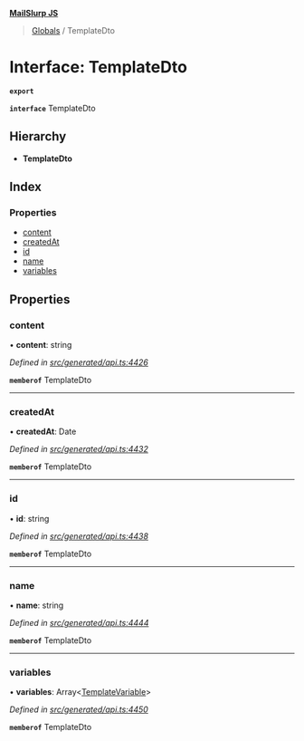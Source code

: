 **[MailSlurp JS](../README.md)**

> [Globals](../README.md) / TemplateDto

# Interface: TemplateDto

**`export`** 

**`interface`** TemplateDto

## Hierarchy

* **TemplateDto**

## Index

### Properties

* [content](templatedto.md#content)
* [createdAt](templatedto.md#createdat)
* [id](templatedto.md#id)
* [name](templatedto.md#name)
* [variables](templatedto.md#variables)

## Properties

### content

•  **content**: string

*Defined in [src/generated/api.ts:4426](https://github.com/mailslurp/mailslurp-client/blob/24bff2e/src/generated/api.ts#L4426)*

**`memberof`** TemplateDto

___

### createdAt

•  **createdAt**: Date

*Defined in [src/generated/api.ts:4432](https://github.com/mailslurp/mailslurp-client/blob/24bff2e/src/generated/api.ts#L4432)*

**`memberof`** TemplateDto

___

### id

•  **id**: string

*Defined in [src/generated/api.ts:4438](https://github.com/mailslurp/mailslurp-client/blob/24bff2e/src/generated/api.ts#L4438)*

**`memberof`** TemplateDto

___

### name

•  **name**: string

*Defined in [src/generated/api.ts:4444](https://github.com/mailslurp/mailslurp-client/blob/24bff2e/src/generated/api.ts#L4444)*

**`memberof`** TemplateDto

___

### variables

•  **variables**: Array\<[TemplateVariable](../modules/templatevariable.md)>

*Defined in [src/generated/api.ts:4450](https://github.com/mailslurp/mailslurp-client/blob/24bff2e/src/generated/api.ts#L4450)*

**`memberof`** TemplateDto
